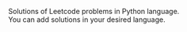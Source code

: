 Solutions of Leetcode problems in Python language.
<br>
You can add solutions in your desired language.
